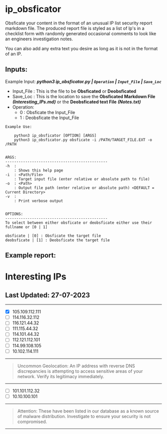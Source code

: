 # ip_obsficator
Obsficate your content in the format of an unusual IP list security report markdown file. The produced report file is styled as a list of Ip's in a checklist form with randomly generated occasional comments to look like an engineers investigation notes. 

You can also add any extra text you desire as long as it is not in the format of an IP.

## Inputs:
Example Input: ***python3 ip_obsficator.py | `Operation` | `Input_File` | `Save_Loc`***

* Input_File : This is the file to be **Obsficated** or **Deobsficated** 
* Save_Loc : This is the location to save the **Obsficated Markdown File** ***(Interesting_IPs.md)*** or the **Deobsficated text File** ***(Notes.txt)***
* Operation:
    * 0 : Obsficate the Input_File
    * 1 : Deobsficate the Input_File

```
Example Use: 

    python3 ip_obsficator [OPTION] [ARGS]
    python3 ip_obsficator.py obsficate -i /PATH/TARGET_FILE.EXT -o /PATH 


ARGS:
----------------------------------------------
-h  : 
    : Shows this help page
-i  : <Path/File>
    : Target input file (enter relative or absolute path to file) 
-o  : <Path>
    : Output file path (enter relative or absolute path) <DEFAULT = Current Directory>
-v  : 
    : Print verbose output


OPTIONS:
----------------------------------------------
To select between either obsficate or deobsficate either use their fullname or [0 | 1]

obsficate | [0] : Obsficate the target file
deobsficate | [1] : Deobsficate the target file
```

## Example report:

# Interesting IPs 
## Last Updated: 27-07-2023
---
- [x] 105.109.112.111
- [ ] 114.116.32.112
- [ ] 116.121.44.32
- [ ] 111.115.44.32
- [ ] 114.101.44.32
- [ ] 112.121.112.101
- [ ] 114.99.108.105
- [ ] 10.102.114.111
---
> Uncommon Geolocation: An IP address with reverse DNS discrepancies is attempting to access sensitive areas of your network. Verify its legitimacy immediately.
---
- [ ] 101.101.112.32
- [ ] 10.10.100.101
---
> Attention: These have been listed in our database as a known source of malware distribution. Investigate to ensure your security is not compromised.
---